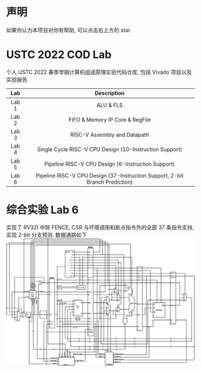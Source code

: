# 声明

如果你认为本项目对你有帮助, 可以点击右上方的 star.

# USTC 2022 COD Lab
个人 USTC 2022 春季学期计算机组成原理实验代码仓库, 包括 Vivado 项目以及实验报告.

|  Lab  |                                 Description                                  |
| :---: | :--------------------------------------------------------------------------: |
| Lab 1 |                                  ALU & FLS                                   |
| Lab 2 |                       FIFO & Memory IP Core & RegFile                        |
| Lab 3 |                         RISC-V Assembly and Datapath                         |
| Lab 4 |           Single Cycle RISC-V CPU Design (10-Instruction Support)            |
| Lab 5 |              Pipeline RISC-V CPU Design (6-Instruction Support)              |
| Lab 6 | Pipeline RISC-V CPU Design (37-Instruction Support, 2-bit Branch Prediction) |

# 综合实验 Lab 6
实现了 RV32I 中除 FENCE, CSR 与环境调用和断点指令外的全部 37 条指令支持, 实现 2-bit 分支预测. 数据通路如下
![datapath](assets/dp_cpu.svg)
